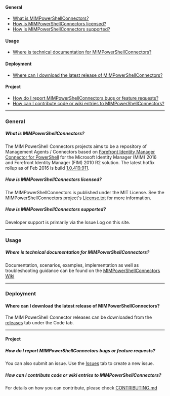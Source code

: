 #### General
* [What is MIMPowerShellConnectors?](#what-is-mimpowershellconnectors)
* [How is MIMPowerShellConnectors licensed?](#how-is-mimpowershellconnectors-licensed)
* [How is MIMPowerShellConnectors supported?](#how-is-mimpowershellconnectors-supported)


#### Usage
* [Where is technical documentation for MIMPowerShellConnectors?](#where-is-technical-documentation-for-mimpowershellconnectors)


#### Deployment
* [Where can I download the latest release of MIMPowerShellConnectors?](#where-can-i-download-the-latest-release-of-mimpowershellconnectors)


#### Project
* [How do I report MIMPowerShellConnectors bugs or feature requests?](#how-do-i-report-mimpowershellconnectors-bugs-or-feature-requests)
* [How can I contribute code or wiki entries to MIMPowerShellConnectors?](#how-can-i-contribute-code-or-wiki-entries-to-mimpowershellconnectors)

***

### General

##### What is MIMPowerShellConnectors?
The MIM PowerShell Connectors projects aims to be a repository of Management Agents / Connectors based on [Forefront Identity Manager Connector for PowerShell](http://go.microsoft.com/fwlink/?LinkId=393056) for the Microsoft Identity Manager (MIM) 2016 and Forefront Identity Manager (FIM) 2010 R2 solution. The latest hotfix rollup as of Feb 2016  is build [1.0.419.911](https://support.microsoft.com/en-us/kb/3008179).
 
##### How is MIMPowerShellConnectors licensed?
The MIMPowerShellConnectors is published under the MIT License. See the MIMPowerShellConnectors project's [License.txt](https://github.com/Microsoft/MIMPowerShellConnectors/blob/master/LICENSE.txt) for more information.
 
##### How is MIMPowerShellConnectors supported?
Developer support is primarily via the Issue Log on this site.


***

### Usage

##### Where is technical documentation for MIMPowerShellConnectors?
Documentation, scenarios, examples, implementation as well as troubleshooting guidance can be found on the [MIMPowerShellConnectors Wiki](https://github.com/Microsoft/MIMPowerShellConnectors/Wiki)

***

### Deployment

#### Where can I download the latest release of MIMPowerShellConnectors?

The MIM PowerShell Connector releases can be downloaded from the [releases](https://github.com/Microsoft/MIMPowerShellConnectors/releases) tab under the Code tab.

***

#### Project
 
##### How do I report MIMPowerShellConnectors bugs or feature requests?
You can also submit an issue. Use the [Issues](https://github.com/Microsoft/MIMPowerShellConnectors/issues) tab to create a new issue.

##### How can I contribute code or wiki entries to MIMPowerShellConnectors?
For details on how you can contribute, please check [CONTRIBUTING.md](https://github.com/Microsoft/MIMPowerShellConnectors/blob/master/CONTRIBUTING.md)

